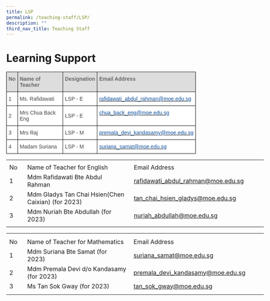 ```yaml
---
title: LSP
permalink: /teaching-staff/LSP/
description: ""
third_nav_title: Teaching Staff
---
```

Learning Support
===


<style type="text/css">
.tg  {border-collapse:collapse;border-spacing:0;}
.tg td{border-color:black;border-style:solid;border-width:1px;font-family:Arial, sans-serif;font-size:14px;
  overflow:hidden;padding:10px 5px;word-break:normal;}
.tg th{border-color:black;border-style:solid;border-width:1px;font-family:Arial, sans-serif;font-size:14px;
  font-weight:normal;overflow:hidden;padding:10px 5px;word-break:normal;}
.tg .tg-e14l{background-color:#DDD;color:#666;font-weight:bold;text-align:left;vertical-align:top}
.tg .tg-sdzj{background-color:#FFF;color:#454545;text-align:left;vertical-align:middle}
.tg .tg-d8aa{background-color:#FFF;color:#10509C;text-align:left;vertical-align:top}
</style>
<table class="tg">
<thead>
  <tr>
    <th class="tg-e14l">No</th>
    <th class="tg-e14l">Name of Teacher</th>
    <th class="tg-e14l">Designation</th>
    <th class="tg-e14l">Email Address</th>
  </tr>
</thead>
<tbody>
  <tr>
    <td class="tg-sdzj">1</td>
    <td class="tg-sdzj">Ms. Rafidawati</td>
    <td class="tg-sdzj">LSP - E</td>
    <td class="tg-d8aa"><a href="mailto:rafidawati_abdul_rahman@moe.edu.sg"><span style="text-decoration:none;color:#10509C">rafidawati_abdul_rahman@moe.edu.sg</span></a></td>
  </tr>
  <tr>
    <td class="tg-sdzj">2</td>
    <td class="tg-sdzj">Mrs Chua Back Eng</td>
    <td class="tg-sdzj">LSP - E</td>
    <td class="tg-d8aa"><a href="mailto:chua_back_eng@moe.edu.sg"><span style="text-decoration:none;color:#10509C">chua_back_eng@moe.edu.sg</span></a></td>
  </tr>
  <tr>
    <td class="tg-sdzj">3</td>
    <td class="tg-sdzj">Mrs Raj</td>
    <td class="tg-sdzj">LSP - M</td>
    <td class="tg-d8aa"><a href="mailto:premala_devi_kandasamy@moe.edu.sg"><span style="text-decoration:none;color:#10509C">premala_devi_kandasamy@moe.edu.sg</span></a></td>
  </tr>
  <tr>
    <td class="tg-sdzj">4</td>
    <td class="tg-sdzj">Madam Suriana</td>
    <td class="tg-sdzj">LSP - M</td>
    <td class="tg-d8aa"><a href="mailto:suriana_samat@moe.edu.sg"><span style="text-decoration:none;color:#10509C">suriana_samat@moe.edu.sg</span></a></td>
  </tr>
</tbody>
</table>



<table border="0" cellpadding="0" cellspacing="0" width="686" style="border-collapse:
 collapse;width:514pt"><colgroup><col width="35" style="mso-width-source:userset;mso-width-alt:1280;width:26pt"> <col width="320" style="mso-width-source:userset;mso-width-alt:11702;width:240pt"> <col width="324" style="mso-width-source:userset;mso-width-alt:11849;width:243pt"> <col width="7" style="mso-width-source:userset;mso-width-alt:256;width:5pt"></colgroup><tbody><tr height="7" style="mso-height-source:userset;height:5.25pt"><td height="7" class="xl68" width="35" style="height:5.25pt;width:26pt"><a name="RANGE!E12:H17"></a></td><td class="xl67" width="320" style="width:240pt"></td><td class="xl69" width="324" style="width:243pt"></td><td class="xl67" width="7" style="width:5pt"></td></tr><tr height="21" style="height:15.75pt"><td height="21" class="xl70" style="height:15.75pt">No</td><td class="xl71" style="border-left:none">Name of Teacher for English</td><td class="xl72" style="border-left:none">Email Address</td><td class="xl67"></td></tr><tr height="21" style="height:15.75pt"><td height="21" class="xl68" style="height:15.75pt">1</td><td class="xl71" style="border-top:none">Mdm Rafidawati Bte Abdul Rahman<span style="mso-spacerun:yes">&nbsp;</span></td><td class="xl66" style="border-top:none;border-left:none"><a href="mailto:rafidawati_abdul_rahman@moe.edu.sg">rafidawati_abdul_rahman@moe.edu.sg</a></td><td class="xl67"></td></tr><tr height="21" style="height:15.75pt"><td height="21" class="xl68" style="height:15.75pt">2</td><td class="xl71" style="border-top:none">Mdm Gladys Tan Chai Hsien(Chen Caixian) (for 2023)</td><td class="xl66" style="border-top:none;border-left:none"><a href="mailto:tan_chai_hsien_gladys@moe.edu.sg">tan_chai_hsien_gladys@moe.edu.sg</a></td><td class="xl67"></td></tr><tr height="21" style="height:15.75pt"><td height="21" class="xl68" style="height:15.75pt">3</td><td class="xl71" style="border-top:none">Mdm Nuriah Bte Abdullah (for 2023)</td><td class="xl66" style="border-top:none;border-left:none"><a href="mailto:nuriah_abdullah@moe.edu.sg">nuriah_abdullah@moe.edu.sg</a></td><td class="xl67"></td></tr><tr height="7" style="mso-height-source:userset;height:5.25pt"><td height="7" class="xl68" style="height:5.25pt"></td><td class="xl67"></td><td class="xl69"></td><td class="xl67"></td></tr></tbody></table>
 

<table border="0" cellpadding="0" cellspacing="0" width="686" style="border-collapse:
 collapse;width:514pt"><colgroup><col width="35" style="mso-width-source:userset;mso-width-alt:1280;width:26pt"> <col width="320" style="mso-width-source:userset;mso-width-alt:11702;width:240pt"> <col width="324" style="mso-width-source:userset;mso-width-alt:11849;width:243pt"> <col width="7" style="mso-width-source:userset;mso-width-alt:256;width:5pt"></colgroup><tbody><tr height="10" style="mso-height-source:userset;height:7.5pt"><td height="10" class="xl68" width="35" style="height:7.5pt;width:26pt"></td><td class="xl67" width="320" style="width:240pt"></td><td class="xl69" width="324" style="width:243pt"></td><td class="xl67" width="7" style="width:5pt"></td></tr><tr height="21" style="height:15.75pt"><td height="21" class="xl70" style="height:15.75pt">No</td><td class="xl71" style="border-left:none">Name of Teacher for Mathematics</td><td class="xl72" style="border-left:none">Email Address</td><td class="xl67"></td></tr><tr height="21" style="height:15.75pt"><td height="21" class="xl68" style="height:15.75pt">1</td><td class="xl73" width="320" style="border-top:none;width:240pt">Mdm Suriana Bte Samat (for 2023)<span style="mso-spacerun:yes">&nbsp;</span></td><td class="xl66" style="border-top:none;border-left:none"><a href="mailto:suriana_samat@moe.edu.sg">suriana_samat@moe.edu.sg</a></td><td class="xl67"></td></tr><tr height="21" style="height:15.75pt"><td height="21" class="xl68" style="height:15.75pt">2</td><td class="xl71" style="border-top:none">Mdm Premala Devi d/o Kandasamy (for 2023)</td><td class="xl66" style="border-top:none;border-left:none"><a href="mailto:premala_devi_kandasamy@moe.edu.sg">premala_devi_kandasamy@moe.edu.sg</a></td><td class="xl67"></td></tr><tr height="21" style="height:15.75pt"><td height="21" class="xl68" style="height:15.75pt">3</td><td class="xl71" style="border-top:none">Ms Tan Sok Gway (for 2023)</td><td class="xl66" style="border-top:none;border-left:none"><a href="mailto:tan_sok_gway@moe.edu.sg">tan_sok_gway@moe.edu.sg</a></td><td class="xl67"></td></tr><tr height="9" style="mso-height-source:userset;height:6.75pt"><td height="9" class="xl68" style="height:6.75pt"></td><td class="xl67"></td><td class="xl69"></td><td class="xl67"></td></tr></tbody></table>
